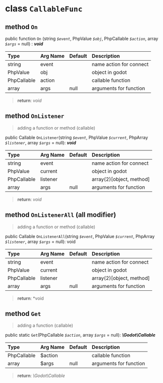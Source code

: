 # class `CallableFunc`

## method `On`

public function `On` (string  *`$event`*, PhpValue *`$obj`*, PhpCallable *`$action`*, array *`$args`* = null) : ***void***

| Type        | Arg Name | Default | Description             |
|:------------|:---------|:--------|:------------------------|
| string      | event    |         | name action for connect |
| PhpValue    | obj      |         | object in godot         |
| PhpCallable | action   |         | callable function       |
| array       | args     | null    | arguments for function  |

> **return**: *void*

## method `OnListener`

> adding a function or method (callable)

public Callable `OnListener`(string *`$event`*, PhpValue *`$current`*, PhpArray *`$listener`*, array *`$args`* = null): ***void***

| Type        | Arg Name | Default | Description                |
|:------------|:---------|:--------|:---------------------------|
| string      | event    |         | name action for connect    |
| PhpValue    | current  |         | object in godot            |
| PhpCallable | listener |         | array(2)\[object, method\] |
| array       | args     | null    | arguments for function     |

> **return**:  *void*

## method `OnListenerAll` (all modifier)

> adding a function or method (callable)

public Callable `OnListenerAll`(string *`$event`*, PhpValue *`$current`*, PhpArray *`$listener`*, array *`$args`* = null): void

| Type        | Arg Name | Default | Description                |
|:------------|:---------|:--------|:---------------------------|
| string      | event    |         | name action for connect    |
| PhpValue    | current  |         | object in godot            |
| PhpCallable | listener |         | array(2)\[object, method\] |
| array       | args     | null    | arguments for function     |

> **return**:  *void

## method `Get`

> adding a function (callable)

public static `Get`(PhpCallable *`$action`*, array *`$args`* = null): ***\Godot\Callable***

| Type        | Arg Name | Default | Description            |
|:------------|:---------|:--------|:-----------------------|
| PhpCallable | $action  |         | callable function      |
| array       | $args    | null    | arguments for function |

> **return**:  *\Godot\Callable*

